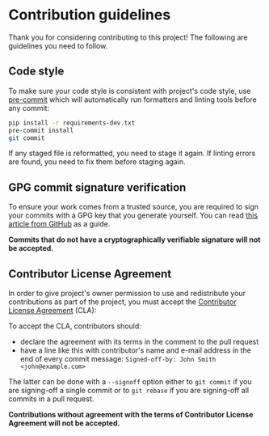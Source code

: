 # Contribution guidelines
Thank you for considering contributing to this project! The following are guidelines you need to follow.

## Code style
To make sure your code style is consistent with project's code style, use [pre-commit](https://pre-commit.com/) which will automatically run formatters and linting tools before any commit:
```bash
pip install -r requirements-dev.txt
pre-commit install
git commit
```
If any staged file is reformatted, you need to stage it again. If linting errors are found, you need to fix them before staging again.

## GPG commit signature verification
To ensure your work comes from a trusted source, you are required to sign your commits with a GPG key that you generate yourself. You can read [this article from GitHub](https://help.github.com/articles/signing-commits/) as a guide.

**Commits that do not have a cryptographically verifiable signature will not be accepted.**

## Contributor License Agreement
In order to give project's owner permission to use and redistribute your contributions as part of the project, you must accept the [Contributor License Agreement](https://github.com/fincubator/tellerbot/blob/master/CLA.md) (CLA):

To accept the CLA, contributors should:

  - declare the agreement with its terms in the comment to the pull request
  - have a line like this with contributor's name and e-mail address in the end of every commit message:
    ```Signed-off-by: John Smith <john@example.com>```

The latter can be done with a ```--signoff``` option either to ```git commit``` if you are signing-off a single commit or to ```git rebase``` if you are signing-off all commits in a pull request.

**Contributions without agreement with the terms of Contributor License Agreement will not be accepted.**
